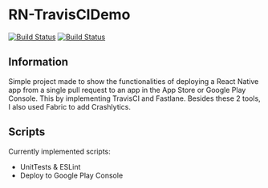 # RN-TravisCIDemo

[![Build Status](https://travis-ci.com/guillaime/RN-TravisCIDemo.svg?token=HpjgqrdLExH9HLfTcadL&branch=master)](https://travis-ci.com/guillaime/RN-TravisCIDemo)
[![Build Status](https://travis-ci.com/guillaime/RN-TravisCIDemo.svg?token=HpjgqrdLExH9HLfTcadL&branch=dev)](https://travis-ci.com/guillaime/RN-TravisCIDemo)

## Information
Simple project made to show the functionalities of deploying a React Native app from a single pull request to an app in the App Store or Google Play Console. This by implementing TravisCI and Fastlane. Besides these 2 tools, I also used Fabric to add Crashlytics.

## Scripts
Currently implemented scripts:

* UnitTests & ESLint
* Deploy to Google Play Console
